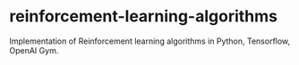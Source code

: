 # reinforcement-learning-algorithms
Implementation of Reinforcement learning algorithms in Python, Tensorflow, OpenAI Gym.
